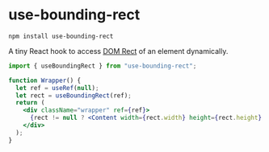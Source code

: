 # use-bounding-rect

    npm install use-bounding-rect

A tiny React hook to access [DOM Rect][gbcr] of an element dynamically.

```jsx
import { useBoundingRect } from "use-bounding-rect";

function Wrapper() {
  let ref = useRef(null);
  let rect = useBoundingRect(ref);
  return (
    <div className="wrapper" ref={ref}>
      {rect != null ? <Content width={rect.width} height={rect.height} /> : null}
    </div>
  );
}
```

[gbcr]: https://developer.mozilla.org/en-US/docs/Web/API/Element/getBoundingClientRect
